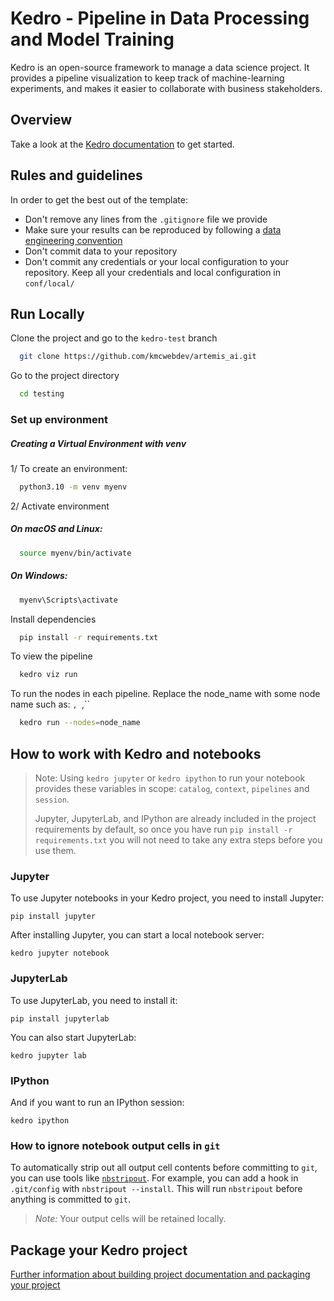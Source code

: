 # Kedro -  Pipeline in Data Processing and Model Training

Kedro is an open-source framework to manage a data science project.
It provides a pipeline visualization to keep track of machine-learning experiments, and makes it easier to collaborate with business stakeholders.

## Overview

Take a look at the [Kedro documentation](https://docs.kedro.org) to get started.

## Rules and guidelines

In order to get the best out of the template:

* Don't remove any lines from the `.gitignore` file we provide
* Make sure your results can be reproduced by following a [data engineering convention](https://docs.kedro.org/en/stable/faq/faq.html#what-is-data-engineering-convention)
* Don't commit data to your repository
* Don't commit any credentials or your local configuration to your repository. Keep all your credentials and local configuration in `conf/local/`


## Run Locally

Clone the project and go to the `kedro-test` branch

```bash
  git clone https://github.com/kmcwebdev/artemis_ai.git
```

Go to the project directory

```bash
  cd testing
```
### Set up environment
##### Creating a Virtual Environment with venv
1/ To create an environment:
```bash
  python3.10 -m venv myenv
```
2/ Activate environment
##### On macOS and Linux:
```bash
  source myenv/bin/activate
```
##### On Windows:
```bash
  myenv\Scripts\activate
```

Install dependencies

```bash
  pip install -r requirements.txt
```

To view the pipeline
```bash
  kedro viz run
```
To run the nodes in each pipeline. Replace the node_name with some node name such as: ``, ``,``
```bash
  kedro run --nodes=node_name
```



## How to work with Kedro and notebooks

> Note: Using `kedro jupyter` or `kedro ipython` to run your notebook provides these variables in scope: `catalog`, `context`, `pipelines` and `session`.
>
> Jupyter, JupyterLab, and IPython are already included in the project requirements by default, so once you have run `pip install -r requirements.txt` you will not need to take any extra steps before you use them.

### Jupyter
To use Jupyter notebooks in your Kedro project, you need to install Jupyter:

```
pip install jupyter
```

After installing Jupyter, you can start a local notebook server:

```
kedro jupyter notebook
```

### JupyterLab
To use JupyterLab, you need to install it:

```
pip install jupyterlab
```

You can also start JupyterLab:

```
kedro jupyter lab
```

### IPython
And if you want to run an IPython session:

```
kedro ipython
```

### How to ignore notebook output cells in `git`
To automatically strip out all output cell contents before committing to `git`, you can use tools like [`nbstripout`](https://github.com/kynan/nbstripout). For example, you can add a hook in `.git/config` with `nbstripout --install`. This will run `nbstripout` before anything is committed to `git`.

> *Note:* Your output cells will be retained locally.

## Package your Kedro project

[Further information about building project documentation and packaging your project](https://docs.kedro.org/en/stable/tutorial/package_a_project.html)
